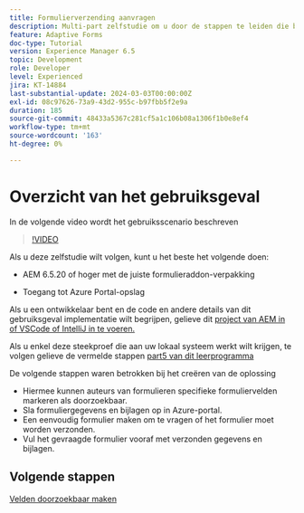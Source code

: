 ```yaml
---
title: Formulierverzending aanvragen
description: Multi-part zelfstudie om u door de stappen te leiden die betrokken zijn bij het opvragen van formulierverzendingen die zijn opgeslagen in Azure Portal
feature: Adaptive Forms
doc-type: Tutorial
version: Experience Manager 6.5
topic: Development
role: Developer
level: Experienced
jira: KT-14884
last-substantial-update: 2024-03-03T00:00:00Z
exl-id: 08c97626-73a9-43d2-955c-b97fbb5f2e9a
duration: 185
source-git-commit: 48433a5367c281cf5a1c106b08a1306f1b0e8ef4
workflow-type: tm+mt
source-wordcount: '163'
ht-degree: 0%

---
```


# Overzicht van het gebruiksgeval

In de volgende video wordt het gebruiksscenario beschreven

>[!VIDEO](https://video.tv.adobe.com/v/3427096?learn=on)


Als u deze zelfstudie wilt volgen, kunt u het beste het volgende doen:

* AEM 6.5.20 of hoger met de juiste formulieraddon-verpakking

* Toegang tot Azure Portal-opslag



Als u een ontwikkelaar bent en de code en andere details van dit gebruiksgeval implementatie wilt begrijpen, gelieve dit [ project van AEM in of VSCode of IntelliJ in te voeren.](assets/azuredemoproject.zip)

Als u enkel deze steekproef die aan uw lokaal systeem werkt wilt krijgen, te volgen gelieve de vermelde stappen [ part5 van dit leerprogramma ](./part5.md)

De volgende stappen waren betrokken bij het creëren van de oplossing

* Hiermee kunnen auteurs van formulieren specifieke formuliervelden markeren als doorzoekbaar.
* Sla formuliergegevens en bijlagen op in Azure-portal.
* Een eenvoudig formulier maken om te vragen of het formulier moet worden verzonden.
* Vul het gevraagde formulier vooraf met verzonden gegevens en bijlagen.

## Volgende stappen

[Velden doorzoekbaar maken](./part1.md)
